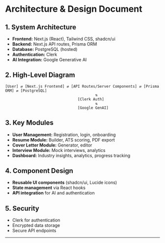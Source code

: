 # Architecture & Design Document

## 1. System Architecture
- **Frontend:** Next.js (React), Tailwind CSS, shadcn/ui
- **Backend:** Next.js API routes, Prisma ORM
- **Database:** PostgreSQL (hosted)
- **Authentication:** Clerk
- **AI Integration:** Google Generative AI

## 2. High-Level Diagram
```
[User] ⇄ [Next.js Frontend] ⇄ [API Routes/Server Components] ⇄ [Prisma ORM] ⇄ [PostgreSQL]
                                         ⇅
                                 [Clerk Auth]
                                         ⇅
                                 [Google GenAI]
```

## 3. Key Modules
- **User Management:** Registration, login, onboarding
- **Resume Module:** Builder, ATS scoring, PDF export
- **Cover Letter Module:** Generator, editor
- **Interview Module:** Mock interviews, analytics
- **Dashboard:** Industry insights, analytics, progress tracking

## 4. Component Design
- **Reusable UI components** (shadcn/ui, Lucide icons)
- **State management** via React hooks
- **API integration** for AI and authentication

## 5. Security
- Clerk for authentication
- Encrypted data storage
- Secure API endpoints

---
